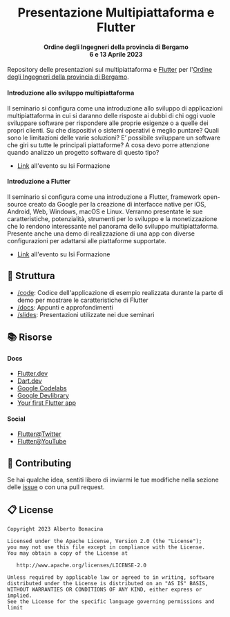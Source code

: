 <div align="center">
  <h1>Presentazione Multipiattaforma e Flutter</h1>
  <h4>Ordine degli Ingegneri della provincia di Bergamo<br>6 e 13 Aprile 2023</h4>
</div>

Repository delle presentazioni sul multipiattaforma e [Flutter](https://flutter.dev/) per l'[Ordine degli Ingegneri della provincia di Bergamo](https://www.ordineingegneri.bergamo.it/).

#### Introduzione allo sviluppo multipiattaforma

Il seminario si configura come una introduzione allo sviluppo di applicazioni multipiattaforma in cui si daranno delle risposte ai dubbi di chi oggi vuole sviluppare software per rispondere alle proprie esigenze o a quelle dei propri clienti. Su che dispositivi o sistemi operativi è meglio puntare? Quali sono le limitazioni delle varie soluzioni? E’ possibile sviluppare un software che giri su tutte le principali piattaforme? A cosa devo porre attenzione quando analizzo un progetto software di questo tipo?

* [Link](https://www.isiformazione.it/ita/_V2.0_risultatiricerca.asp?apriModalEvento=true&apriModEvIdEdizione=1095&apriModEvCodOrdine=ING-BG&apriModEvTimeCheck=-1000) all'evento su Isi Formazione

#### Introduzione a Flutter

Il seminario si configura come una introduzione a Flutter, framework open-source creato da Google per la creazione di interfacce native per iOS, Android, Web, Windows, macOS e Linux. Verranno presentate le sue caratteristiche, potenzialità, strumenti per lo sviluppo e la monetizzazione che lo rendono interessante nel panorama dello sviluppo multipiattaforma. Presente anche una demo di realizzazione di una app con diverse configurazioni per adattarsi alle piattaforme supportate.

* [Link](https://www.isiformazione.it/ita/_V2.0_risultatiricerca.asp?apriModalEvento=true&apriModEvIdEdizione=1096&apriModEvCodOrdine=ING-BG&apriModEvTimeCheck=-1000) all'evento su Isi Formazione

## 🧬 Struttura

* [/code](/code/flutter_oib_2023/): Codice dell'applicazione di esempio realizzata durante la parte di demo per mostrare le caratteristiche di Flutter
* [/docs](/docs/): Appunti e approfondimenti
* [/slides](/slides/): Presentazioni utilizzate nei due seminari

## 📚 Risorse

#### Docs
* [Flutter.dev](https://flutter.dev/)
* [Dart.dev](https://dart.dev/)
* [Google Codelabs](https://codelabs.developers.google.com/?product=flutter)
* [Google Devlibrary](https://devlibrary.withgoogle.com/products/flutter?sort=updated)
* [Your first Flutter app](https://codelabs.developers.google.com/codelabs/flutter-codelab-first#0)

#### Social 

* [Flutter@Twitter](https://twitter.com/FlutterDev)
* [Flutter@YouTube](https://www.youtube.com/@flutterdev)

## 💎 Contributing

Se hai qualche idea, sentiti libero di inviarmi le tue modifiche nella sezione delle [issue](https://github.com/polilluminato/multipiattaforma-flutter-oib-2023/issues) o con una pull request.

## 📋 License

```
Copyright 2023 Alberto Bonacina

Licensed under the Apache License, Version 2.0 (the "License");
you may not use this file except in compliance with the License.
You may obtain a copy of the License at

   http://www.apache.org/licenses/LICENSE-2.0

Unless required by applicable law or agreed to in writing, software
distributed under the License is distributed on an "AS IS" BASIS,
WITHOUT WARRANTIES OR CONDITIONS OF ANY KIND, either express or implied.
See the License for the specific language governing permissions and
limit